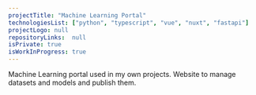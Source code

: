 ```yaml
---
projectTitle: "Machine Learning Portal"
technologiesList: ["python", "typescript", "vue", "nuxt", "fastapi"]
projectLogo: null
repositoryLinks:  null
isPrivate: true
isWorkInProgress: true
---
```


Machine Learning portal used in my own projects. Website to manage datasets and models and publish them.